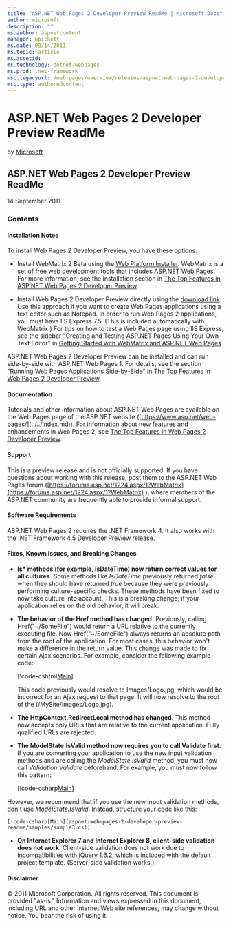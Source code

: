 ```yaml
---
title: "ASP.NET Web Pages 2 Developer Preview ReadMe | Microsoft Docs"
author: microsoft
description: ""
ms.author: aspnetcontent
manager: wpickett
ms.date: 09/14/2011
ms.topic: article
ms.assetid: 
ms.technology: dotnet-webpages
ms.prod: .net-framework
msc.legacyurl: /web-pages/overview/releases/aspnet-web-pages-2-developer-preview-readme
msc.type: authoredcontent
---
```

ASP.NET Web Pages 2 Developer Preview ReadMe
====================
by [Microsoft](https://github.com/microsoft)

## ASP.NET Web Pages 2 Developer Preview ReadMe

14 September 2011

### Contents

#### <a id="_Toc303701284"></a>  Installation Notes

To install Web Pages 2 Developer Preview, you have these options:

- Install WebMatrix 2 Beta using the [Web Platform Installer](https://go.microsoft.com/fwlink/?LinkId=226883). WebMatrix is a set of free web development tools that includes ASP.NET Web Pages. For more information, see the installation section in [The Top Features in ASP.NET Web Pages 2 Developer Preview](https://go.microsoft.com/fwlink/?LinkID=227824).

- Install Web Pages 2 Developer Preview directly using the [download link](https://go.microsoft.com/fwlink/?LinkID=226335). Use this approach if you want to create Web Pages applications using a text editor such as Notepad. In order to run Web Pages 2 applications, you must have IIS Express 7.5. (This is included automatically with WebMatrix.) For tips on how to test a Web Pages page using IIS Express, see the sidebar "Creating and Testing ASP.NET Pages Using Your Own Text Editor" in [Getting Started with WebMatrix and ASP.NET Web Pages](https://go.microsoft.com/fwlink/?LinkId=202889).

ASP.NET Web Pages 2 Developer Preview can be installed and can run side-by-side with ASP.NET Web Pages 1. <a id="a"></a>For details, see the section "Running Web Pages Applications Side-by-Side" in [The Top Features in Web Pages 2 Developer Preview](https://go.microsoft.com/fwlink/?LinkID=227824).

#### <a id="_Toc303701285"></a>  Documentation

Tutorials and other information about ASP.NET Web Pages are available on the Web Pages page of the ASP.NET website ([https://www.asp.net/web-pages/](../../index.md)). For information about new features and enhancements in Web Pages 2, see [The Top Features in Web Pages 2 Developer Preview](https://go.microsoft.com/fwlink/?LinkID=227824).

#### <a id="_Toc303701286"></a>  Support

<a id="_Toc209852135"></a><a id="_Toc255833657"></a> This is a preview release and is not officially supported. If you have questions about working with this release, post them to the ASP.NET Web Pages forum ([https://forums.asp.net/1224.aspx/1?WebMatrix](https://forums.asp.net/1224.aspx/1?WebMatrix) ), where members of the ASP.NET community are frequently able to provide informal support.

#### <a id="_Toc303701287"></a>  Software Requirements

ASP.NET Web Pages 2 requires the .NET Framework 4. It also works with the .NET Framework 4.5 Developer Preview release.

<a id="_Toc303701288"></a><a id="_Breaking_Changes"></a>

#### Fixes, Known Issues, and Breaking Changes

<a id="_Toc224729061"></a><a id="_Toc238051347"></a>

- **Is\* methods (for example, IsDateTime) now return correct values for all cultures.** Some methods like *IsDateTime* previously returned *false* when they should have returned *true* because they were previously performing culture-specific checks. These methods have been fixed to now take culture into account. This is a breaking change; if your application relies on the old behavior, it will break.
- **The behavior of the Href method has changed.** Previously, calling Href("~/SomeFile") would return a URL relative to the currently executing file. Now Href("~/SomeFile") always returns an absolute path from the root of the application. For most cases, this behavior won't make a difference in the return value. This change was made to fix certain Ajax scenarios. For example, consider the following example code: 

    [!code-cshtml[Main](aspnet-web-pages-2-developer-preview-readme/samples/sample1.cshtml)]

    This code previously would resolve to Images/Logo.jpg, which would be incorrect for an Ajax request to that page. It will now resolve to the root of the (/MySite/Images/Logo.jpg).
- **The HttpContext.RedirectLocal method has changed**. This method now accepts only URLs that are relative to the current application. Fully qualified URLs are rejected.
- **The ModelState.IsValid method now requires you to call Validate first**. If you are converting your application to use the new input validation methods and are calling the *ModelState.IsValid* method, you must now call *Validation.Validate* beforehand. For example, you must now follow this pattern: 

    [!code-csharp[Main](aspnet-web-pages-2-developer-preview-readme/samples/sample2.cs)]

 However, we recommend that if you use the new input validation methods, don't use *ModelState.IsValid*. Instead, structure your code like this: 

    [!code-csharp[Main](aspnet-web-pages-2-developer-preview-readme/samples/sample3.cs)]
- **On Internet Explorer 7 and Internet Explorer 8, client-side validation does not work**. Client-side validation does not work due to incompatibilities with jQuery 1.6.2, which is included with the default project template. (Server-side validation works.).

#### <a id="_Toc303701289"></a>  Disclaimer

© 2011 Microsoft Corporation. All rights reserved. This document is provided "as-is." Information and views expressed in this document, including URL and other Internet Web site references, may change without notice. You bear the risk of using it.